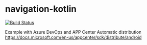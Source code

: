# navigation-kotlin
[![Build Status](https://dev.azure.com/karlosarr/navigation-kotlin/_apis/build/status/karlosarr.navigation-kotlin?branchName=master)](https://dev.azure.com/karlosarr/navigation-kotlin/_build/latest?definitionId=11&branchName=master)

Example with Azure DevOps and APP Center
Automatic distribution
https://docs.microsoft.com/en-us/appcenter/sdk/distribute/android
